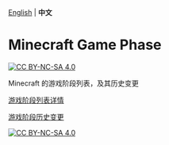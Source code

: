 [English](README.md) | **中文**

# Minecraft Game Phase

[![CC BY-NC-SA 4.0][cc-by-nc-sa-shield]][cc-by-nc-sa] 

Minecraft 的游戏阶段列表，及其历史变更

[游戏阶段列表详情](https://github.com/Fallen-Breath/MinecraftGamePhase/blob/page/README-zh_cn.md)

[游戏阶段历史变更](https://github.com/Fallen-Breath/MinecraftTickPhase/commits/diff/zh_cn)

[![CC BY-NC-SA 4.0][cc-by-nc-sa-image]][cc-by-nc-sa]

[cc-by-nc-sa]: http://creativecommons.org/licenses/by-nc-sa/4.0/
[cc-by-nc-sa-image]: https://licensebuttons.net/l/by-nc-sa/4.0/88x31.png
[cc-by-nc-sa-shield]: https://img.shields.io/badge/License-CC%20BY--NC--SA%204.0-lightgrey.svg
